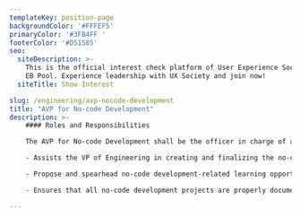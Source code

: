 ```yaml
---
templateKey: position-page
backgroundColor: '#FFFEF5'
primaryColor: '#3FB4FF '
footerColor: '#D51585'
seo:
  siteDescription: >-
    This is the official interest check platform of User Experience Society for
    EB Pool. Experience leadership with UX Society and join now!
  siteTitle: Show Interest

slug: /engineering/avp-nocode-development
title: "AVP for No-code Development"
description: >-
    #### Roles and Responsibilities

    The AVP for No-code Development shall be the officer in charge of all the no-code development matters inside UXS. They shall execute the following tasks:

    - Assists the VP of Engineering in creating and finalizing the no-code aspect of the Dev Manual/Engineering Wiki.

    - Propose and spearhead no-code development-related learning opportunities like modules and workshops for back-end development.

    - Ensures that all no-code development projects are properly documented and are ready for hand-off by the upcoming Executive and Central Board at the end of the year.

---
```


